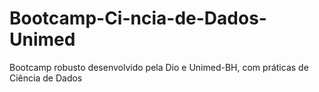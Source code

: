 # Bootcamp-Ci-ncia-de-Dados-Unimed
Bootcamp robusto desenvolvido pela Dio e Unimed-BH, com práticas de Ciência de Dados
